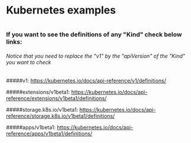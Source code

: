 #
# Kubernetes examples
#

### If you want to see the definitions of any "Kind" check below links:
###### Notice that you need to replace the "v1" by the "apiVersion" of the "Kind" you want to check

#####v1:
https://kubernetes.io/docs/api-reference/v1/definitions/

#####extensions/v1beta1:
https://kubernetes.io/docs/api-reference/extensions/v1beta1/definitions/

#####storage.k8s.io/v1beta1:
https://kubernetes.io/docs/api-reference/storage.k8s.io/v1beta1/definitions/

#####apps/v1beta1:
https://kubernetes.io/docs/api-reference/apps/v1beta1/definitions/
